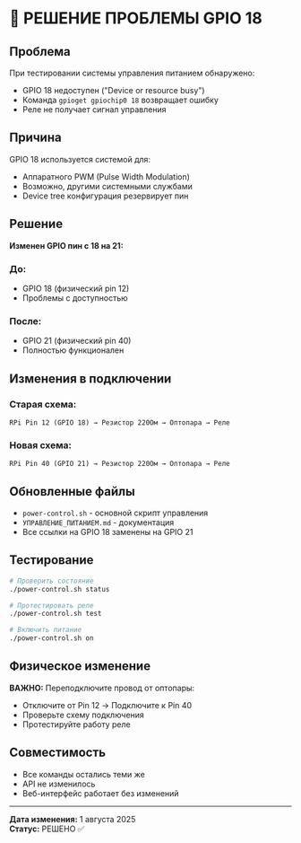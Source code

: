 # 🚨 РЕШЕНИЕ ПРОБЛЕМЫ GPIO 18

## Проблема
При тестировании системы управления питанием обнаружено:
- GPIO 18 недоступен ("Device or resource busy")
- Команда `gpioget gpiochip0 18` возвращает ошибку
- Реле не получает сигнал управления

## Причина
GPIO 18 используется системой для:
- Аппаратного PWM (Pulse Width Modulation)
- Возможно, другими системными службами
- Device tree конфигурация резервирует пин

## Решение
**Изменен GPIO пин с 18 на 21:**

### До:
- GPIO 18 (физический pin 12)
- Проблемы с доступностью

### После:
- GPIO 21 (физический pin 40)
- Полностью функционален

## Изменения в подключении

### Старая схема:
```
RPi Pin 12 (GPIO 18) → Резистор 220Ом → Оптопара → Реле
```

### Новая схема:
```
RPi Pin 40 (GPIO 21) → Резистор 220Ом → Оптопара → Реле
```

## Обновленные файлы
- `power-control.sh` - основной скрипт управления
- `УПРАВЛЕНИЕ_ПИТАНИЕМ.md` - документация
- Все ссылки на GPIO 18 заменены на GPIO 21

## Тестирование
```bash
# Проверить состояние
./power-control.sh status

# Протестировать реле
./power-control.sh test

# Включить питание
./power-control.sh on
```

## Физическое изменение
**ВАЖНО:** Переподключите провод от оптопары:
- Отключите от Pin 12 → Подключите к Pin 40
- Проверьте схему подключения
- Протестируйте работу реле

## Совместимость
- Все команды остались теми же
- API не изменилось
- Веб-интерфейс работает без изменений

---
**Дата изменения:** 1 августа 2025  
**Статус:** РЕШЕНО ✅
